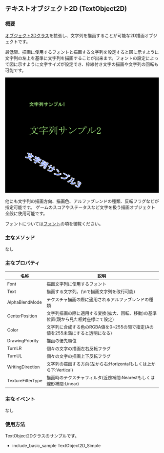 ﻿## テキストオブジェクト2D (TextObject2D)

### 概要

[オブジェクト2Dクラス](./Object2D.md)を拡張し、文字列を描画することが可能な2D描画オブジェクトです。

最低限、描画に使用するフォントと描画する文字列を設定すると図に示すように文字列の左上を基準に文字列を描画することが出来ます。フォントの設定によって図に示すように文字サイズが設定でき、枠線付き文字の描画や文字列の回転も可能です。

![テキスト](img/TextObject2D.png)

他にも文字列の描画方向、描画色、アルファブレンドの種類、反転フラグなどが指定可能です。
ゲームのスコアやステータスなど文字を扱う描画オブジェクト全般に使用可能です。

フォントについては[フォント](../Graphics/Font.md)の項を御覧ください。

### 主なメソッド

なし

### 主なプロパティ

| 名称 | 説明 |
|---|---|
| Font | 描画文字列に使用するフォント |
| Text | 描画する文字列。(\nで描画文字列を改行可能) |
| AlphaBlendMode | テクスチャ描画の際に適用されるアルファブレンドの種類 |
| CenterPosition | 文字列描画の際に適用する変換(拡大、回転、移動)の基準位置(親から見た相対座標にて設定) |
| Color | 文字列に合成する色のRGBA値を0~255の間で指定(Aの値を255未満にすると透明になる)|
| DrawingPriority | 描画の優先順位|
| TurnLR | 個々の文字の描画左右反転フラグ|
| TurnUL | 個々の文字の描画上下反転フラグ|
| WritingDirection | 文字列の描画する方向(左から右:Horizontalもしくは上から下:Vertical) |
| TextureFilterType | 描画時のテクスチャフィルタ(近傍補間:Nearestもしくは線形補間:Linear) |

### 主なイベント

なし

### 使用方法

TextObject2Dクラスのサンプルです。

* include_basic_sample TextObject2D_Simple
